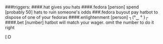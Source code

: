 ###triggers:
####.hat
gives you hats
####.fedora [person]
spend [probably 50] hats to ruin someone's odds
###.fedora buyout
pay hatbot to dispose of one of your fedoras
####.enlightenment [person]
┐(°‿ ° )┌
####.bet [number]
hatbot will match your wager. omit the number to do it right
















[:D
